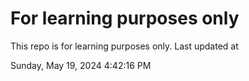 # For learning purposes only
This repo is for learning purposes only.
Last updated at

Sunday, May 19, 2024 4:42:16 PM

